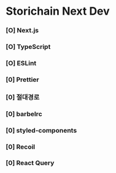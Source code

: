 # Storichain Next Dev

### [O] Next.js 
### [O] TypeScript 
### [O] ESLint
### [0] Prettier
### [0] 절대경로
### [0] barbelrc 
### [0] styled-components 
### [0] Recoil 
### [0] React Query